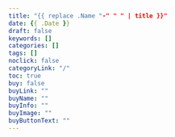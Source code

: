 ```yaml
---
title: "{{ replace .Name "-" " " | title }}"
date: {{ .Date }}
draft: false
keywords: []
categories: []
tags: []
noclick: false
categoryLink: "/"
toc: true
buy: false
buyLink: ""
buyName: ""
buyInfo: ""
buyImage: ""
buyButtonText: ""
---
```



